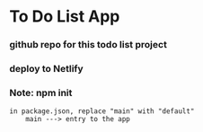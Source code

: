 #   To Do List App

### github repo for this todo list project
### deploy to Netlify


### Note:   npm init
    in package.json, replace "main" with "default"
        main ---> entry to the app

